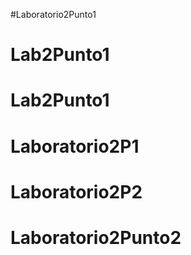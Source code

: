 #Laboratorio2Punto1
# Lab2Punto1
# Lab2Punto1
# Laboratorio2P1
# Laboratorio2P2
# Laboratorio2Punto2

